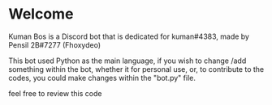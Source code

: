 # Welcome 
Kuman Bos is a Discord bot that is dedicated for kuman#4383, made by Pensil 2B#7277 (Fhoxydeo)

This bot used Python as the main language, if you wish to change /add something within the bot, whether it for personal use, or, to contribute to the codes, you could make changes within the "bot.py" file.

feel free to review this code
